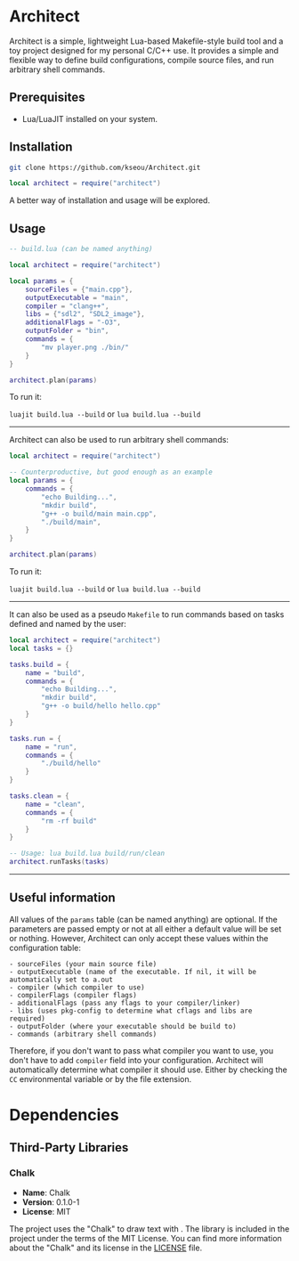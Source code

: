 # Architect

Architect is a simple, lightweight Lua-based Makefile-style build tool and a toy project designed for my personal C/C++ use. It provides a simple and flexible way to define build configurations, compile source files, and run arbitrary shell commands.

## Prerequisites

- Lua/LuaJIT installed on your system.

## Installation

```bash
git clone https://github.com/kseou/Architect.git
```

```lua
local architect = require("architect")
```

A better way of installation and usage will be explored.

## Usage
```lua
-- build.lua (can be named anything)

local architect = require("architect")

local params = {
    sourceFiles = {"main.cpp"},
    outputExecutable = "main",
    compiler = "clang++",
    libs = {"sdl2", "SDL2_image"},
    additionalFlags = "-O3",
    outputFolder = "bin",
    commands = {
        "mv player.png ./bin/"
    }
}

architect.plan(params)
```

To run it:

`luajit build.lua --build` or `lua build.lua --build`

---

Architect can also be used to run arbitrary shell commands:

```lua
local architect = require("architect")

-- Counterproductive, but good enough as an example
local params = {
    commands = {
        "echo Building...",
        "mkdir build",
        "g++ -o build/main main.cpp",
        "./build/main",
    }
}

architect.plan(params)
```

To run it:

`luajit build.lua --build` or `lua build.lua --build`

---

It can also be used as a pseudo `Makefile` to run commands based on tasks defined and named by the user:

```lua
local architect = require("architect")
local tasks = {}

tasks.build = {
    name = "build",
    commands = {
        "echo Building...",
        "mkdir build",
        "g++ -o build/hello hello.cpp"
    }
}

tasks.run = {
    name = "run",
    commands = {
        "./build/hello"
    }
}

tasks.clean = {
    name = "clean",
    commands = {
        "rm -rf build"
    }
}

-- Usage: lua build.lua build/run/clean
architect.runTasks(tasks)
```

---

## Useful information

All values of the `params` table (can be named anything) are optional. If the parameters are passed empty or not at all either a default value will be set or nothing.
However, Architect can only accept these values within the configuration table:

```
- sourceFiles (your main source file)
- outputExecutable (name of the executable. If nil, it will be automatically set to a.out
- compiler (which compiler to use)
- compilerFlags (compiler flags)
- additionalFlags (pass any flags to your compiler/linker)
- libs (uses pkg-config to determine what cflags and libs are required)
- outputFolder (where your executable should be build to)
- commands (arbitrary shell commands)
```

Therefore, if you don't want to pass what compiler you want to use, you don't have to add `compiler` field into your configuration. Architect will automatically determine what compiler it should use. Either by checking the `CC` environmental variable or by the file extension.

# Dependencies

## Third-Party Libraries

### Chalk

- **Name**: Chalk
- **Version**: 0.1.0-1
- **License**: MIT

The project uses the "Chalk" to draw text with . The library is included in the project under the terms of the MIT License. You can find more information about the "Chalk" and its license in the [LICENSE](https://github.com/Desvelao/chalk/blob/master/LICENSE.md) file.

